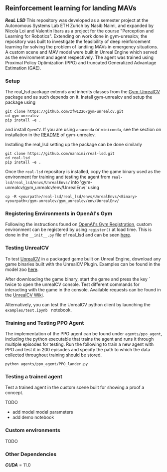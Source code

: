 ## Reinforcement learning for landing MAVs
***ReaL LSD***
This repository was developed as a semester project at the Autonomous Systems Lab ETH Zurich by Nasib Naimi, and expanded by Nicola Loi and Valentin Ibars as a project for the course "Perception and Learning for Robotics". Extending on work done in gym-unrealcv, the repository was built to investigate the feasibility of deep reinforcement learning for solving the problem of landiing MAVs in emergency situations. A custom scene and MAV model were built in Unreal Engine which served as the environment and agent respectively. The agent was trained using Proximal Policy Optimization (PPO) and truncated Generalized Advantage Estimation (GAE).

### Setup

The real_lsd package extends and inherits classes from the [Gym-UnrealCV](https://github.com/zfw1226/gym-unrealcv) package and as such depends on it. Install gym-unrealcv and setup the package using

```
git clone https://github.com/zfw1226/gym-unrealcv.git
cd gym-unrealcv
pip install -e .
```

and install `OpenCV`. If you are using `anaconda` or `miniconda`, see the section on installation in the [README](https://github.com/zfw1226/gym-unrealcv#install-gym-unrealcv) of gym-unrealcv.

Installing the real_lsd setting up the package can be done similarly

```
git clone https://github.com/nanaimi/real-lsd.git
cd real-lsd
pip install -e .
```

Once the `real-lsd` repository is installed, copy the game binary used as the environment for training and testing the agent from `real-lsd/real_lsd/envs/UnrealEnvs/` into 'gym-unrealcv/gym_unrealcv/env/UnrealEnv/' using

```
cp -R <yourpath>/real-lsd/real_lsd/envs/UnrealEnvs/<Binary> <yourpath>/gym-unrealcv/gym_unrealcv/env/UnrealEnv/
```

### Registering Environments in OpenAI's Gym
Following the instructions found on [OpenAI's Gym Registration](https://gym.openai.com/docs/#the-registry), custom environment can be registered by using `register()` at load time. This is done in the `__init__.py` file of real_lsd and can be seen [here](https://github.com/nanaimi/real-lsd/blob/d8514ac414e987b86fc3f40e4fb5b101e002b529/real_lsd/__init__.py#L19-L31).

### Testing UnrealCV

To test [UnrealCV](https://github.com/unrealcv/unrealcv) in a packaged game built on Unreal Engine, download any game binaries built with the UnrealCV Plugin. Examples can be found in the model zoo [here](http://docs.unrealcv.org/en/master/reference/model_zoo.html).

After downloading the game binary, start the game and press the key ` twice to open the unrealCV console. Test different commands for interacting with the game in the console. Available requests can be found in the [UnrealCV Wiki](http://docs.unrealcv.org/en/master/reference/commands.html).

Alternatively, you can test the UnrealCV python client by launching the `examples/test.ipynb ` notebook.

### Training and Testing PPO Agent

The implementation of the PPO agent can be found under `agents/ppo_agent`, including the python executable that trains the agent and runs it through multiple episodes for testing. Run the following to train a new agent with PPO and test it in 200 episodes and specify the path to which the data collected throughout training should be stored.

```
python agents/ppo_agent/PPO_lander.py
```

### Testing a trained agent

Test a trained agent in the custom scene built for showing a proof a concept.

TODO
- add model model parameters
- add demo notebook

### Custom environments

TODO

### Other Dependencies
***CUDA*** = 11.0

